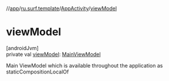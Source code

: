 //[app](../../../index.md)/[ru.surf.template](../index.md)/[AppActivity](index.md)/[viewModel](view-model.md)

# viewModel

[androidJvm]\
private val [viewModel](view-model.md): [MainViewModel](../../../../modules/core/core/ru.surf.core.base/-main-view-model/index.md)

Main ViewModel which is available throughout the application as staticCompositionLocalOf
